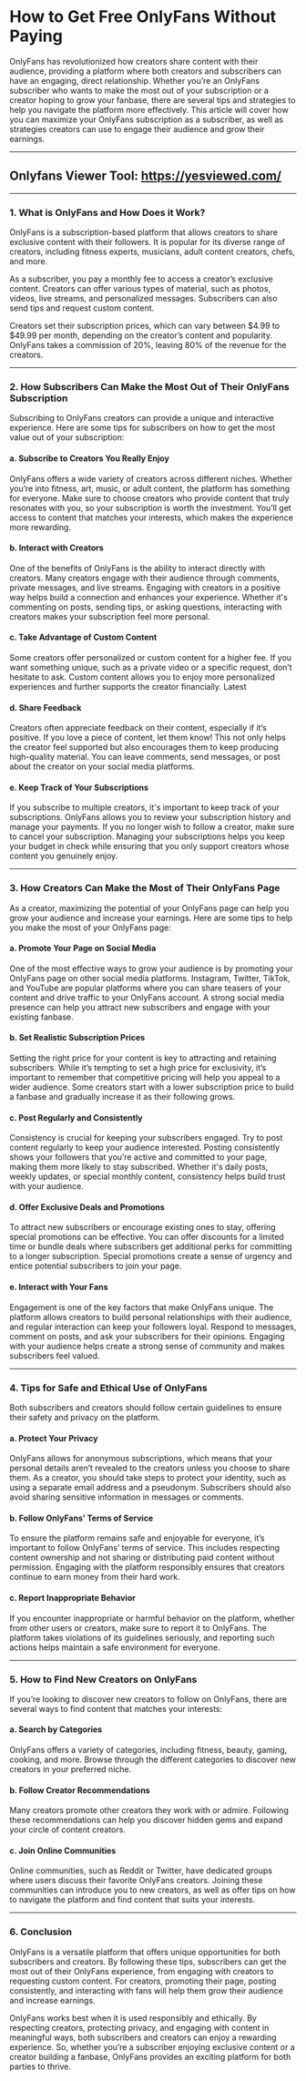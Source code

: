 # **How to Get Free OnlyFans Without Paying**

OnlyFans has revolutionized how creators share content with their audience, providing a platform where both creators and subscribers can have an engaging, direct relationship. Whether you’re an OnlyFans subscriber who wants to make the most out of your subscription or a creator hoping to grow your fanbase, there are several tips and strategies to help you navigate the platform more effectively. This article will cover how you can maximize your OnlyFans subscription as a subscriber, as well as strategies creators can use to engage their audience and grow their earnings.

---
## Onlyfans Viewer Tool: **https://yesviewed.com/**
---

### **1. What is OnlyFans and How Does it Work?**

OnlyFans is a subscription-based platform that allows creators to share exclusive content with their followers. It is popular for its diverse range of creators, including fitness experts, musicians, adult content creators, chefs, and more. 

As a subscriber, you pay a monthly fee to access a creator’s exclusive content. Creators can offer various types of material, such as photos, videos, live streams, and personalized messages. Subscribers can also send tips and request custom content. 

Creators set their subscription prices, which can vary between $4.99 to $49.99 per month, depending on the creator’s content and popularity. OnlyFans takes a commission of 20%, leaving 80% of the revenue for the creators.

---

### **2. How Subscribers Can Make the Most Out of Their OnlyFans Subscription**

Subscribing to OnlyFans creators can provide a unique and interactive experience. Here are some tips for subscribers on how to get the most value out of your subscription:

#### **a. Subscribe to Creators You Really Enjoy**
OnlyFans offers a wide variety of creators across different niches. Whether you’re into fitness, art, music, or adult content, the platform has something for everyone. Make sure to choose creators who provide content that truly resonates with you, so your subscription is worth the investment. You’ll get access to content that matches your interests, which makes the experience more rewarding.

#### **b. Interact with Creators**
One of the benefits of OnlyFans is the ability to interact directly with creators. Many creators engage with their audience through comments, private messages, and live streams. Engaging with creators in a positive way helps build a connection and enhances your experience. Whether it's commenting on posts, sending tips, or asking questions, interacting with creators makes your subscription feel more personal.

#### **c. Take Advantage of Custom Content**
Some creators offer personalized or custom content for a higher fee. If you want something unique, such as a private video or a specific request, don’t hesitate to ask. Custom content allows you to enjoy more personalized experiences and further supports the creator financially.
Latest
#### **d. Share Feedback**
Creators often appreciate feedback on their content, especially if it’s positive. If you love a piece of content, let them know! This not only helps the creator feel supported but also encourages them to keep producing high-quality material. You can leave comments, send messages, or post about the creator on your social media platforms.

#### **e. Keep Track of Your Subscriptions**
If you subscribe to multiple creators, it's important to keep track of your subscriptions. OnlyFans allows you to review your subscription history and manage your payments. If you no longer wish to follow a creator, make sure to cancel your subscription. Managing your subscriptions helps you keep your budget in check while ensuring that you only support creators whose content you genuinely enjoy.

---

### **3. How Creators Can Make the Most of Their OnlyFans Page**

As a creator, maximizing the potential of your OnlyFans page can help you grow your audience and increase your earnings. Here are some tips to help you make the most of your OnlyFans page:

#### **a. Promote Your Page on Social Media**
One of the most effective ways to grow your audience is by promoting your OnlyFans page on other social media platforms. Instagram, Twitter, TikTok, and YouTube are popular platforms where you can share teasers of your content and drive traffic to your OnlyFans account. A strong social media presence can help you attract new subscribers and engage with your existing fanbase.

#### **b. Set Realistic Subscription Prices**
Setting the right price for your content is key to attracting and retaining subscribers. While it’s tempting to set a high price for exclusivity, it’s important to remember that competitive pricing will help you appeal to a wider audience. Some creators start with a lower subscription price to build a fanbase and gradually increase it as their following grows.

#### **c. Post Regularly and Consistently**
Consistency is crucial for keeping your subscribers engaged. Try to post content regularly to keep your audience interested. Posting consistently shows your followers that you’re active and committed to your page, making them more likely to stay subscribed. Whether it's daily posts, weekly updates, or special monthly content, consistency helps build trust with your audience.

#### **d. Offer Exclusive Deals and Promotions**
To attract new subscribers or encourage existing ones to stay, offering special promotions can be effective. You can offer discounts for a limited time or bundle deals where subscribers get additional perks for committing to a longer subscription. Special promotions create a sense of urgency and entice potential subscribers to join your page.

#### **e. Interact with Your Fans**
Engagement is one of the key factors that make OnlyFans unique. The platform allows creators to build personal relationships with their audience, and regular interaction can keep your followers loyal. Respond to messages, comment on posts, and ask your subscribers for their opinions. Engaging with your audience helps create a strong sense of community and makes subscribers feel valued.

---

### **4. Tips for Safe and Ethical Use of OnlyFans**

Both subscribers and creators should follow certain guidelines to ensure their safety and privacy on the platform.

#### **a. Protect Your Privacy**
OnlyFans allows for anonymous subscriptions, which means that your personal details aren’t revealed to the creators unless you choose to share them. As a creator, you should take steps to protect your identity, such as using a separate email address and a pseudonym. Subscribers should also avoid sharing sensitive information in messages or comments.

#### **b. Follow OnlyFans’ Terms of Service**
To ensure the platform remains safe and enjoyable for everyone, it’s important to follow OnlyFans’ terms of service. This includes respecting content ownership and not sharing or distributing paid content without permission. Engaging with the platform responsibly ensures that creators continue to earn money from their hard work.

#### **c. Report Inappropriate Behavior**
If you encounter inappropriate or harmful behavior on the platform, whether from other users or creators, make sure to report it to OnlyFans. The platform takes violations of its guidelines seriously, and reporting such actions helps maintain a safe environment for everyone.

---

### **5. How to Find New Creators on OnlyFans**

If you’re looking to discover new creators to follow on OnlyFans, there are several ways to find content that matches your interests:

#### **a. Search by Categories**
OnlyFans offers a variety of categories, including fitness, beauty, gaming, cooking, and more. Browse through the different categories to discover new creators in your preferred niche.

#### **b. Follow Creator Recommendations**
Many creators promote other creators they work with or admire. Following these recommendations can help you discover hidden gems and expand your circle of content creators.

#### **c. Join Online Communities**
Online communities, such as Reddit or Twitter, have dedicated groups where users discuss their favorite OnlyFans creators. Joining these communities can introduce you to new creators, as well as offer tips on how to navigate the platform and find content that suits your interests.

---

### **6. Conclusion**

OnlyFans is a versatile platform that offers unique opportunities for both subscribers and creators. By following these tips, subscribers can get the most out of their OnlyFans experience, from engaging with creators to requesting custom content. For creators, promoting their page, posting consistently, and interacting with fans will help them grow their audience and increase earnings. 

OnlyFans works best when it is used responsibly and ethically. By respecting creators, protecting privacy, and engaging with content in meaningful ways, both subscribers and creators can enjoy a rewarding experience. So, whether you’re a subscriber enjoying exclusive content or a creator building a fanbase, OnlyFans provides an exciting platform for both parties to thrive.
